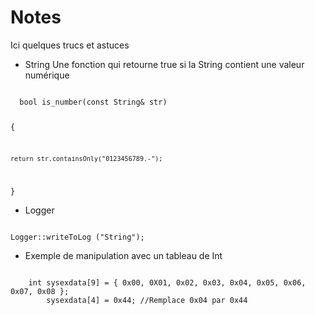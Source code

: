 # Notes
Ici quelques trucs et astuces 

* String
  Une fonction qui retourne true si la String contient une valeur numérique
  
<code>
  bool is_number(const String& str)
  
{

	return str.containsOnly("0123456789.-");
	
}
</code>

* Logger
  
<code>
Logger::writeToLog ("String"); </code>  

* Exemple de manipulation avec un tableau de Int

<code>
    int sysexdata[9] = { 0x00, 0X01, 0x02, 0x03, 0x04, 0x05, 0x06, 0x07, 0x08 };
        sysexdata[4] = 0x44; //Remplace 0x04 par 0x44 
</code>
  
